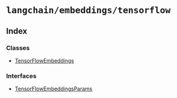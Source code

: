 `langchain/embeddings/tensorflow`
=================================

Index[​](#index "Direct link to Index")
---------------------------------------

### Classes[​](#classes "Direct link to Classes")

*   [TensorFlowEmbeddings](/docs/api/embeddings_tensorflow/classes/TensorFlowEmbeddings)

### Interfaces[​](#interfaces "Direct link to Interfaces")

*   [TensorFlowEmbeddingsParams](/docs/api/embeddings_tensorflow/interfaces/TensorFlowEmbeddingsParams)
